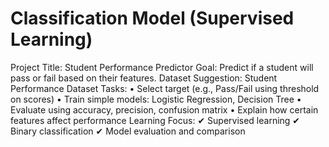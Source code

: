 # Classification Model (Supervised Learning) 
Project Title: Student Performance Predictor 
Goal: Predict if a student will pass or fail based on their features. 
Dataset Suggestion: Student Performance Dataset 
Tasks: 
• Select target (e.g., Pass/Fail using threshold on scores) 
• Train simple models: Logistic Regression, Decision Tree 
• Evaluate using accuracy, precision, confusion matrix 
• Explain how certain features affect performance 
Learning Focus: 
    ✔ Supervised learning 
    ✔ Binary classification 
    ✔ Model evaluation and comparison
